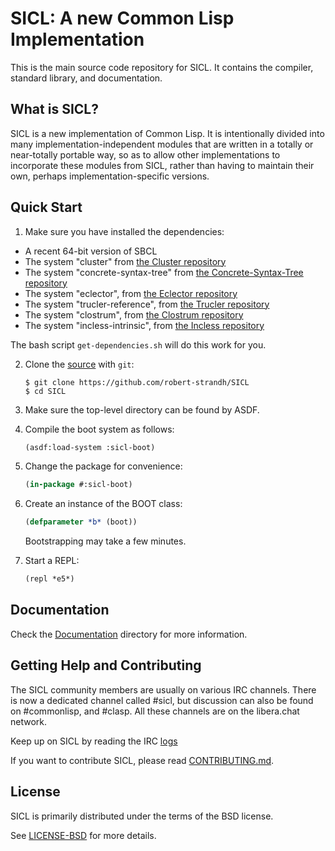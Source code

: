 
# SICL: A new Common Lisp Implementation

This is the main source code repository for SICL. It contains the
compiler, standard library, and documentation.

## What is SICL?

SICL is a new implementation of Common Lisp. It is intentionally
divided into many implementation-independent modules that are written
in a totally or near-totally portable way, so as to allow other
implementations to incorporate these modules from SICL, rather than
having to maintain their own, perhaps implementation-specific
versions.

## Quick Start

1. Make sure you have installed the dependencies:

[the Cluster repository]:https://github.com/robert-strandh/Cluster
[the Concrete-Syntax-Tree repository]:https://github.com/s-expressionists/Concrete-Syntax-Tree
[the ctype repository]:https://github.com/s-expressionists/ctype
[the Eclector repository]:https://github.com/s-expressionists/Eclector
[the Trucler repository]:https://github.com/s-expressionists/Trucler
[the Clostrum repository]:https://github.com/s-expressionists/Clostrum
[the Incless repository]:https://github.com/s-expressionists/incless

   * A recent 64-bit version of SBCL
   * The system "cluster" from [the Cluster repository]
   * The system "concrete-syntax-tree" from [the Concrete-Syntax-Tree repository]
   * The system "eclector", from [the Eclector repository]
   * The system "trucler-reference", from [the Trucler repository]
   * The system "clostrum", from [the Clostrum repository]
   * The system "incless-intrinsic", from [the Incless repository]

The bash script `get-dependencies.sh` will do this work for you.

2. Clone the [source] with `git`:

   ```
   $ git clone https://github.com/robert-strandh/SICL
   $ cd SICL
   ```

3. Make sure the top-level directory can be found by ASDF.

4. Compile the boot system as follows:

   ```lisp
   (asdf:load-system :sicl-boot)
   ```

5. Change the package for convenience:

   ```lisp
   (in-package #:sicl-boot)
   ```

6. Create an instance of the BOOT class:

   ```lisp
   (defparameter *b* (boot))
   ```

   Bootstrapping may take a few minutes.

7. Start a REPL:

   ```lisp
   (repl *e5*)
   ```

[source]: https://github.com/robert-strandh/SICL

## Documentation

[Documentation]:https://github.com/robert-strandh/SICL/tree/master/Specification

Check the [Documentation] directory for more information.

[CONTRIBUTING.md]: https://github.com/robert-strandh/SICL/blob/master/CONTRIBUTING.md

## Getting Help and Contributing

The SICL community members are usually on various IRC channels.  There
is now a dedicated channel called #sicl, but discussion can also be
found on #commonlisp, and #clasp.  All these channels are on the
libera.chat network.

[logs]:https://irclog.tymoon.eu/libera/%23sicl

[LICENSE-BSD]:https://github.com/robert-strandh/SICL/blob/master/LICENSE-BSD

Keep up on SICL by reading the IRC [logs]

If you want to contribute SICL, please read [CONTRIBUTING.md].

## License

SICL is primarily distributed under the terms of the BSD license.

See [LICENSE-BSD] for more details.



